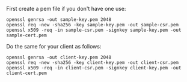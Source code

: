 First create a pem file if you don't have one use:

````shell
openssl genrsa -out sample-key.pem 2048
openssl req -new -sha256 -key sample-key.pem -out sample-csr.pem
openssl x509 -req -in sample-csr.pem -signkey sample-key.pem -out sample-cert.pem
````

Do the same for your client as follows:

````shell
openssl genrsa -out client-key.pem 2048
openssl req -new -sha256 -key client-key.pem -out client-csr.pem
openssl x509 -req -in client-csr.pem -signkey client-key.pem -out client-cert.pem
````
